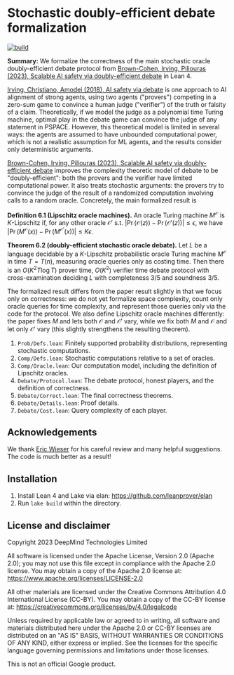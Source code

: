 Stochastic doubly-efficient debate formalization
================================================

[![build](https://github.com/girving/debate/actions/workflows/lean.yml/badge.svg)](https://github.com/girving/debate/actions/workflows/lean.yml)

**Summary:** We formalize the correctness of the main stochastic oracle
doubly-efficient debate protocol from
[Brown-Cohen, Irving, Piliouras (2023), Scalable AI safety via doubly-efficient debate](https://arxiv.org/abs/2311.14125)
in Lean 4.

[Irving, Christiano, Amodei (2018), AI safety via debate](https://arxiv.org/abs/1805.00899)
is one approach to AI alignment of strong agents, using two agents ("provers")
competing in a zero-sum game to convince a human judge ("verifier") of the truth
or falsity of a claim.  Theoretically, if we model the judge as a polynomial
time Turing machine, optimal play in the debate game can convince the judge of
any statement in PSPACE.  However, this theoretical model is limited in several
ways: the agents are assumed to have unbounded computational power, which is not
a realistic assumption for ML agents, and the results consider only
deterministic arguments.

[Brown-Cohen, Irving, Piliouras (2023), Scalable AI safety via doubly-efficient debate](https://arxiv.org/abs/2311.14125)
improves the complexity theoretic model of debate to be "doubly-efficient": both
the provers and the verifier have limited computational power.  It also treats
stochastic arguments: the provers try to convince the judge of the result of a
randomized computation involving calls to a random oracle.  Concretely, the main
formalized result is

**Definition 6.1 (Lipschitz oracle machines).** An oracle Turing machine
$M^\mathcal{O}$ is $K$-Lipschitz if, for any other oracle $\mathcal{O}'$ s.t.
$|\Pr(\mathcal{O}(z)) - \Pr(\mathcal{O}'(z))| \le \epsilon$, we have
$|\Pr(M^\mathcal{O}(x)) - \Pr(M^\mathcal{O'}(x))| \le K \epsilon$.

**Theorem 6.2 (doubly-efficient stochastic oracle debate).** Let $L$ be a
language decidable by a $K$-Lipschitz probabilistic oracle Turing machine
$M^\mathcal{O}$ in time $T = T(n)$, measuring oracle queries only as costing
time.  Then there is an $O(K^2 T \log T)$ prover time, $O(K^2)$ verifier time
debate protocol with cross-examination deciding $L$ with completeness $3/5$ and
soundness $3/5$.

The formalized result differs from the paper result slightly in that we focus
only on correctness: we do not yet formalize space complexity, count only oracle
queries for time complexity, and represent those queries only via the code for
the protocol.  We also define Lipschitz oracle machines differently: the paper
fixes $M$ and lets both $\mathcal{O}$ and $\mathcal{O}'$ vary, while we fix both
$M$ and $\mathcal{O}$ and let only $\mathcal{O}'$ vary (this slightly
strengthens the resulting theorem).

1. `Prob/Defs.lean`: Finitely supported probability distributions, representing stochastic computations.
2. `Comp/Defs.lean`: Stochastic computations relative to a set of oracles.
3. `Comp/Oracle.lean`: Our computation model, including the definition of Lipschitz oracles.
4. `Debate/Protocol.lean`: The debate protocol, honest players, and the definition of correctness.
5. `Debate/Correct.lean`: The final correctness theorems.
6. `Debate/Details.lean`: Proof details.
7. `Debate/Cost.lean`: Query complexity of each player.

## Acknowledgements

We thank [Eric Wieser](https://github.com/eric-wieser) for his careful review
and many helpful suggestions.  The code is much better as a result!

## Installation

1. Install Lean 4 and Lake via elan: https://github.com/leanprover/elan
2. Run `lake build` within the directory.

## License and disclaimer

Copyright 2023 DeepMind Technologies Limited

All software is licensed under the Apache License, Version 2.0 (Apache 2.0);
you may not use this file except in compliance with the Apache 2.0 license.
You may obtain a copy of the Apache 2.0 license at:
https://www.apache.org/licenses/LICENSE-2.0

All other materials are licensed under the Creative Commons Attribution 4.0
International License (CC-BY). You may obtain a copy of the CC-BY license at:
https://creativecommons.org/licenses/by/4.0/legalcode

Unless required by applicable law or agreed to in writing, all software and
materials distributed here under the Apache 2.0 or CC-BY licenses are
distributed on an "AS IS" BASIS, WITHOUT WARRANTIES OR CONDITIONS OF ANY KIND,
either express or implied. See the licenses for the specific language governing
permissions and limitations under those licenses.

This is not an official Google product.
